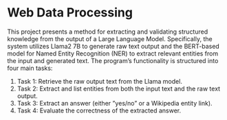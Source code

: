 # Web Data Processing 

This project presents a method for extracting and validating structured knowledge from the output of a Large
Language Model. Specifically, the system utilizes Llama2 7B to generate raw text output and the BERT-based
model for Named Entity Recognition (NER) to extract relevant entities from the input and generated text.
The program’s functionality is structured into four main tasks:
1. Task 1: Retrieve the raw output text from the Llama model.
2. Task 2: Extract and list entities from both the input text and the raw text output.
3. Task 3: Extract an answer (either ”yes/no” or a Wikipedia entity link).
4. Task 4: Evaluate the correctness of the extracted answer.
